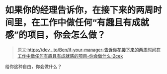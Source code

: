 # 如果你的经理告诉你，在接下来的两周时间里，在工作中做任何“有趣且有成就感”的项目，你会怎么做？

> 原文:[https://dev . to/Ben/if-your-manager-告诉你花接下来的两周时间在工作中做任何有趣且有成就感的项目-你会做什么-2cek](https://dev.to/ben/if-your-manager-told-you-to-spend-the-next-two-weeks-working-on-any-fun-and-fulfilling-project-at-work-what-would-you-do-2cek)

给你这种自由，你会做什么？